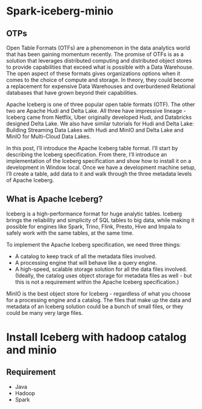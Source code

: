 ﻿# Spark-iceberg-minio
## OTPs
 
Open Table Formats (OTFs) are a phenomenon in the data analytics world that has been gaining momentum recently. The promise of OTFs is as a solution that leverages distributed computing and distributed object stores to provide capabilities that exceed what is possible with a Data Warehouse.  The open aspect of these formats gives organizations options when it comes to the choice of compute and storage. In theory, they could become a replacement for expensive Data Warehouses and overburdened Relational databases that have grown beyond their capabilities.


Apache Iceberg is one of three popular open table formats (OTF). The other two are Apache Hudi and Delta Lake. All three have impressive lineage - Iceberg came from Netflix, Uber originally developed Hudi, and Databricks designed Delta Lake. We also have similar tutorials for Hudi and Delta Lake: Building Streaming Data Lakes with Hudi and MinIO and Delta Lake and MinIO for Multi-Cloud Data Lakes.


In this post, I’ll introduce the Apache Iceberg table format. I’ll start by describing the Iceberg specification. From there, I’ll introduce an implementation of the Iceberg specification and show how to install it on a development in Window local.  Once we have a development machine setup, I’ll create a table, add data to it and walk through the three metadata levels of Apache Iceberg.
## What is Apache Iceberg?
Iceberg is a high-performance format for huge analytic tables. Iceberg brings the reliability and simplicity of SQL tables to big data, while making it possible for engines like Spark, Trino, Flink, Presto, Hive and Impala to safely work with the same tables, at the same time.

To implement the Apache Iceberg specification, we need three things:
   - A catalog to keep track of all the metadata files involved.
   - A processing engine that will behave like a query engine.
   - A high-speed, scalable storage solution for all the data files involved. (Ideally, the catalog uses object storage for metadata files as well - but this is not a requirement within the Apache Iceberg 
     specification.)


MinIO is the best object store for Iceberg - regardless of what you choose for a processing engine and a catalog. The files that make up the data and metadata of an Iceberg solution could be a bunch of small files, or they could be many very large files.

# Install Iceberg with hadoop catalog and minio

## Requirement
   - Java
   - Hadoop
   - Spark

